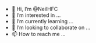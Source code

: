 - 👋 Hi, I’m @NeilHFC
- 👀 I’m interested in ...
- 🌱 I’m currently learning ...
- 💞️ I’m looking to collaborate on ...
- 📫 How to reach me ...

<!---
NeilHFC/NeilHFC is a ✨ special ✨ repository because its `README.md` (this file) appears on your GitHub profile.
You can click the Preview link to take a look at your changes.
--->
